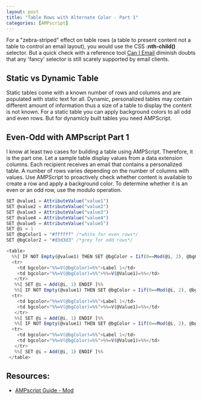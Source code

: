 ```yaml
---
layout: post
title: "Table Rows with Alternate Color - Part 1"
categories: [AMPscript]
---
```


For a "zebra-striped" effect on table rows (a table to present content not a table to control an email layout), you would use the CSS **:nth-child()** selector. But a quick check with a reference tool [Can I Email](https://www.caniemail.com/features/css-pseudo-class-nth-child/) diminish doubts that any 'fancy' selector is still scarely supported by email clients.


## Static vs Dynamic Table
Static tables come with a known number of rows and columns and are populated with static text for all. Dynamic, personalized tables may contain different amount of information thus a size of a table to display the content is not known. 
For a static table you can apply background colors to all odd and even rows. But for dynamicly built tables you need AMPScript.

## Even-Odd with AMPscript Part 1
I know at least two cases for building a table using AMPScript. Therefore, it is the part one. Let a sample table display values from a data extension columns. Each recipient receives an email that contains a personalized table. A number of rows varies depending on the number of columns with values. Use AMPScript to proactively check whether content is available to create a row and apply a background color. To determine whether it is an even or an odd row, use the modulo operation. 

```javascript
SET @value1 = AttributeValue("value1")
SET @value2 = AttributeValue("value2")
SET @value3 = AttributeValue("value3")
SET @value4 = AttributeValue("value4")
SET @value5 = AttributeValue("value5")
SET @i = 1
SET @bgColor1 = "#ffffff" /*white for even rows*/
SET @bgColor2 = "#d3d3d3" /*grey for odd rows*/

<table>
  %%[ IF NOT Empty(@value1) THEN SET @bgColor = Iif(0==Mod(@i, 2), @bgColor1, bgColor2) ]%%
  <tr>
    <td bgcolor="%%=V(@bgColor)=%%">Label 1</td>
    <td bgcolor="%%=V(@bgColor)=%%">%%=V(@Value1)=%%</td>
   </tr>
   %%[ SET @i = Add(@i, 1) ENDIF ]%%
   %%[ IF NOT Empty(@value1) THEN SET @bgColor = Iif(0==Mod(@i, 2), @bgColor1, bgColor2) ]%%
  <tr>
    <td bgcolor="%%=V(@bgColor)=%%">Label 1</td>
    <td bgcolor="%%=V(@bgColor)=%%">%%=V(@Value1)=%%</td>
   </tr>
   %%[ SET @i = Add(@i, 1) ENDIF ]%%
   %%[ IF NOT Empty(@value1) THEN SET @bgColor = Iif(0==Mod(@i, 2), @bgColor1, bgColor2) ]%%
  <tr>
    <td bgcolor="%%=V(@bgColor)=%%">Label 1</td>
    <td bgcolor="%%=V(@bgColor)=%%">%%=V(@Value1)=%%</td>
   </tr>
   %%[ SET @i = Add(@i, 1) ENDIF ]%%
 </table>
```

## Resources:

*   [AMPscript Guide - Mod](https://ampscript.guide/mod/)
